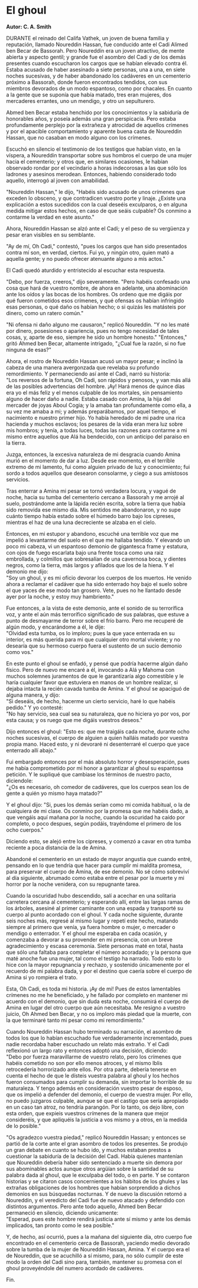 # El ghoul
**Autor: C. A. Smith**

DURANTE el reinado del Califa Vathek, un joven de buena familia y
reputación, llamado Noureddin Hassan, fue conducido ante el Cadi Alimed
ben Becar de Bassorah. Pero Noureddin era un joven atractivo, de mente
abierta y aspecto gentil; y grande fue el asombro del Cadi y de los
demás presentes cuando escucharon los cargos que se habían elevado
contra él. Estaba acusado de haber asesinado a siete personas, una a
una, en siete noches sucesivas, y de haber abandonado los cadáveres en
un cementerio próximo a Bassorah, donde fueron encontrados tendidos,
con sus miembros devorados de un modo espantoso, como por chacales. En
cuanto a la gente que se suponía que había matado, tres eran mujeres,
dos mercaderes errantes, uno un mendigo, y otro un sepulturero.

Abmed ben Becar estaba henchido por los conocimientos y la sabiduría de
honorables años, y poseía además una gran perspicacia. Pero estaba
profundamente perplejo por la extrañeza y atrocidad de aquellos
crímenes y por el apacible comportamiento y aparente buena casta de
Noureddin Hassan, que no casaban en modo alguno con los crímenes.

Escuchó en silencio el testimonio de los testigos que habían visto, en
la víspera, a Noureddin transportar sobre sus hombros el cuerpo de una
mujer hacia el cementerio; y otros que, en similares ocasiones, le
habían observado rondar por el vecindario a horas indecorosas a las que
sólo los ladrones y asesinos merodean. Entonces, habiendo considerado
todo aquello, interrogó al joven con amabilidad.

"Noureddin Hassan," le dijo, "Habéis sido acusado de unos crímenes que
exceden lo obsceno, y que contradicen vuestro porte y linaje. ¿Existe
una explicación a estos sucedidos con la cual deseéis exculparos, o en
alguna medida mitigar estos hechos, en caso de que seáis culpable? Os
conmino a contarme la verdad en este asunto."

Ahora, Noureddin Hassan se alzó ante el Cadi; y el peso de su vergüenza
y pesar eran visibles en su semblante.

"Ay de mí, Oh Cadi," contestó, "pues los cargos que han sido
presentados contra mí son, en verdad, ciertos. Fui yo, y ningún otro,
quien mató a aquella gente; y no puedo ofrecer atenuante alguno a mis
actos."

El Cadi quedó aturdido y entristecido al escuchar esta respuesta.

"Debo, por fuerza, creeros," dijo severamente. "Pero habéis confesado
una cosa que hará de vuestro nombre, de ahora en adelante, una
abominación ante los oídos y las bocas de los hombres. Os ordeno que me
digáis por qué fueron cometidos esos crímenes, y qué ofensas os habían
infringido esas personas, o qué daño os habían hecho; o si quizás les
matásteis por dinero, como un ratero común."

"Ni ofensa ni daño alguno me causaron," replicó Noureddin. "Y no les
maté por dinero, posesiones o apariencia, pues no tengo necesidad de
tales cosas, y, aparte de eso, siempre he sido un hombre honesto."
"Entonces," gritó Ahmed ben Becar, altamente intrigado, "¿Cual fue la
razón, si no fue ninguna de esas?"

Ahora, el rostro de Noureddin Hassan acusó un mayor pesar; e inclinó la
cabeza de una manera avergonzada que revelaba su profundo
remordimiento. Y permaneciendo así ante el Cadi, narró su historia:  
"Los reversos de la fortuna, Oh Cadi, son rápidos y penosos, y van más
allá de las posibles advertencias del hombre. ¡Ay! Hará menos de quince
días era yo el más feliz y el menos culpable de los mortales, sin
pensamiento alguno de hacer daño a nadie. Estaba casado con Amina, la
hija del mercader de joyas Aboul Cogia; y la amaba tan profundamente
como ella, a su vez me amaba a mi; y además preparábamos, por aquel
tiempo, el nacimiento e nuestro primer hijo. Yo había heredado de mi
padre una rica hacienda y muchos esclavos; los pesares de la vida eran
mera luz sobre mis hombros; y tenía, a todas luces, todas las razones
para contarme a mi mismo entre aquellos que Alá ha bendecido, con un
anticipo del paraiso en la tierra.

Juzga, entonces, la excesiva naturaleza de mi desgracia cuando Amina
murió en el momento de dar a luz. Desde ese momento, en el terrible
extremo de mi lamento, fui como alguien privado de luz y conocimiento;
fui sordo a todos aquellos que desearon consolarme, y ciego a sus
amistosos servicios.

Tras enterrar a Amina mi pesar se tornó verdadera locura, y vagué de
noche, hacia su tumba del cementerio cercano a Bassorah y me arrojé al
suelo, postrándome ante la lápida recién escrita, sobre la tierra que
había sido removida ese mismo día. Mis sentidos me abandonaron, y no
supe cuánto tiempo había estado sobre el húmedo barro bajo los
cipreses, mientras el haz de una luna decreciente se alzaba en el
cielo.

Entonces, en mi estupor y abandono, escuché una terrible voz que me
impelió a levantarme del suelo en el que me hallaba tendido. Y elevando
un poco mi cabeza, vi un espantoso demonio de gigantesca frame y
estatura, con ojos de fuego escarlata bajo una frente tosca como una
raiz embrollada, y colmillos que sobresalían de una cavernosa boca, y
dientes negros, como la tierra, más largos y afilados que los de la
hiena. Y el demonio me dijo:  
"Soy un ghoul, y es mi oficio devorar los cuerpos de los muertos. He
venido ahora a reclamar el cadáver que ha sido enterrado hoy bajo el
suelo sobre el que yaces de ese modo tan grosero. Vete, pues no he
llantado desde ayer por la noche, y estoy muy hambriento."

Fue entonces, a la vista de este demonio, ante el sonido de su
terrorífica voz, y ante el aún más terrorífico significado de sus
palabras, que estuve a punto de desmayarme de terror sobre el frío
barro. Pero me recuperé de algún modo, y encarándome a él, le dije:  
"Olvidad esta tumba, os lo imploro; pues la que yace enterrada en su
interior, es más querida para mi que cualquier otro mortal viviente; y
no desearía que su hermoso cuerpo fuera el sustento de un sucio demonio
como vos."

En este punto el ghoul se enfadó, y pensé que podría hacerme algún daño
físico. Pero de nuevo me encaré a él, invocando a Alá y Mahoma con
muchos solemnes juramentos de que le garantizaría algo comestible y le
haría cualquier favor que estuviera en manos de un hombre realizar, si
dejaba intacta la recién cavada tumba de Amina. Y el ghoul se apaciguó
de alguna manera, y dijo:  
"Si deseáis, de hecho, hacerme un cierto servicio, haré lo que habéis
pedido."
Y yo contesté:  
"No hay servicio, sea cual sea su naturaleza, que no hiciera yo por
vos, por esta causa; y os ruego que me digáis vuestros deseos."

Dijo entonces el ghoul: "Esto es: que me traigáis cada noche, durante
ocho noches sucesivas, el cuerpo de alguien a quien halláis matado por
vuestra propia mano. Haced esto, y ni devoraré ni desenterraré el
cuerpo que yace enterrado allí abajo."

Fui embargado entonces por el más absoluto horror y desesperación, pues
me había comprometido por mi honor a garantizar al ghoul su espantosa
petición. Y le supliqué que cambiase los términos de nuestro pacto,
diciendole:  
"¿Os es necesario, oh comedor de cadáveres, que los cuerpos sean los de
gente a quién yo mismo haya matado?"

Y el ghoul dijo: "Si, pues los demás serían como mi comida habitual, o
la de cualquiera de mi clase. Os conmino por la promesa que me habéis
dado, a que vengáis aquí mañana por la noche, cuando la oscuridad ha
caído por completo, o poco despues, según podáis, trayéndome el primero
de los ocho cuerpos."

Diciendo esto, se alejó entre los cipreses, y comenzó a cavar en otra
tumba reciente a poca distancia de la de Amina.

Abandoné el cementerio en un estado de mayor angustia que cuando entré,
pensando en lo que tendría que hacer para cumplir mi maldita promesa,
para preservar el cuerpo de Amina, de ese demonio. No sé cómo sobreviví
al día siguiente, abrumado como estaba entre el pesar por la muerte y
mi horror por la noche venidera, con su repugnante tarea.

Cuando la oscuridad hubo descendido, salí a acechar en una solitaria
carretera cercana al cementerio; y esperando allí, entre las largas
ramas de los árboles, asesiné al primer caminante con una espada y
transporté su cuerpo al punto acordado con el ghoul. Y cada noche
siguiente, durante seis noches más, regresé al mismo lugar y repetí
este hecho, matando siempre al primero que venía, ya fuera hombre o
mujer, o mercader o mendigo o enterrador. Y el ghoul me esperaba en
cada ocasión, y comenzaba a devorar a su provender en mi presencia, con
un breve agradecimiento y escasa ceremonia. Siete personas maté en
total, hasta que sólo una faltaba para completar el número acoradado; y
la persona que maté anoche fue una mujer, tal como el testigo ha
narrado. Todo esto lo hice con la mayor repugnancia y rechazo, y
sostenido únicamenente por el recuerdo de mi palabra dada, y por el
destino que caería sobre el cuerpo de Amina si yo rompiera el trato.

Esta, Oh Cadi, es toda mi historia. ¡Ay de mi! Pues de estos
lamentables crímenes no me he beneficiado, y he fallado por completo en
mantener mi acuerdo con el demonio, que sin duda esta noche, consumirá
el cuerpo de Amina en lugar del otro cuerpo que aún necesitaba. Me
resigno a vuestro juicio, Oh Ahmed ben Becar, y no os imploro más
piedad que la muerte, con la que terminaré tanto mi pesar como mi
remordimiento."

Cuando Noureddin Hassan hubo terminado su narración, el asombro de
todos los que lo habían escuchado fue verdaderamente incrementado, pues
nadie recordaba haber escuchado un relato más extraño. Y el Cadi
reflexionó un largo rato y entonces adoptó una decisión, diciendo:  
"Debo por fuerza maravillarme de vuestro relato, pero los crímenes que
habéis cometido no son por ello menos atroces, y el mismo Iblis
retrocedería horrorizado ante ellos. Por otra parte, debería tenerse en
cuenta el hecho de que le dísteis vuestra palabra al ghoul y los hechos
fueron consumados para cumplir su demanda, sin importar lo horrible de
su maturaleza. Y tengo además en consideración vuestro pesar de esposo,
que os impelió a defender del demonio, el cuerpo de vuestra mujer. Por
ello, no puedo juzgaros culpable, aunque sé que el castigo que sería
apropiado en un caso tan atroz, no tendría parangón. Por lo tanto, os
dejo libre, con esta orden, que expieis vuestros crímenes de la manera
que mejor consideréis, y que apliquéis la justicia a vos mismo y a
otros, en la medida de lo posible."

"Os agradezco vuestra piedad," replicó Noureddin Hassan; y entonces se
partió de la corte ante el gran asombro de todos los presentes. Se
produjo un gran debate en cuanto se hubo ido, y muchos estaban prestos
a cuestionar la sabiduría de la decisión del Cadi. Había quienes
mantenían que Noureddin debería haber sido sentenciado a muerte sin
demora por sus abominables actos aunque otros argüían sobre la santidad
de su palabra dada al ghoul, que le exculpaba del todo, o en parte. Y
se contaron historias y se citaron casos concernientes a los hábitos de
los ghules y las extrañas obligaciones de los hombres que habían
sorprendido a dichos demonios en sus búsquedas nocturnas. Y de nuevo la
discusión retornó a Noureddin, y el veredicto del Cadi fue de nuevo
atacado y defendido con distintos argumentos. Pero ante todo aquello,
Ahmed ben Becar permaneció en silencio, diciendo unicamente:  
"Esperad, pues este hombre rendirá justicia ante sí mismo y ante los
demás implicados, tan pronto como le sea posible."

Y, de hecho, así ocurrió, pues a la mañana del siguiente día, otro
cuerpo fue encontrado en el cementerio cerca de Bassorah, yaciendo
medio devorado sobre la tumba de la mujer de Noureddin Hassan, Amina. Y
el cuerpo era el de Noureddin, que se acuchilló a sí mismo, para, no
sólo cumplir de este modo la orden del Cadi sino para, también,
mantener su promesa con el ghoul proveyéndole del numero acordado de
cadáveres.

Fin.
